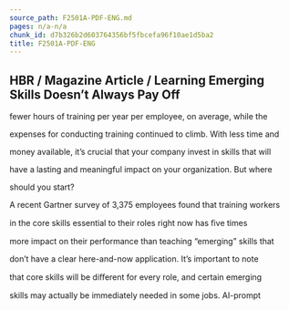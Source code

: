 ```yaml
---
source_path: F2501A-PDF-ENG.md
pages: n/a-n/a
chunk_id: d7b326b2d603764356bf5fbcefa96f10ae1d5ba2
title: F2501A-PDF-ENG
---
```

## HBR / Magazine Article / Learning Emerging Skills Doesn’t Always Pay Off

fewer hours of training per year per employee, on average, while the

expenses for conducting training continued to climb. With less time and

money available, it’s crucial that your company invest in skills that will

have a lasting and meaningful impact on your organization. But where

should you start?

A recent Gartner survey of 3,375 employees found that training workers

in the core skills essential to their roles right now has ﬁve times

more impact on their performance than teaching “emerging” skills that

don’t have a clear here-and-now application. It’s important to note

that core skills will be diﬀerent for every role, and certain emerging

skills may actually be immediately needed in some jobs. AI-prompt
